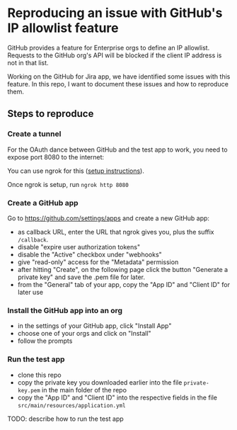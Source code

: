 # Reproducing an issue with GitHub's IP allowlist feature

GitHub provides a feature for Enterprise orgs to define an IP allowlist. Requests to the GitHub org's API will be blocked if the client IP address is not in that list.

Working on the GitHub for Jira app, we have identified some issues with this feature. In this repo, I want to document these issues and how to reproduce them.

## Steps to reproduce

### Create a tunnel
For the OAuth dance between GitHub and the test app to work, you need to expose port 8080 to the internet:

You can use ngrok for this ([setup instructions](https://dashboard.ngrok.com/get-started/setup)).

Once ngrok is setup, run `ngrok http 8080`

### Create a GitHub app

Go to https://github.com/settings/apps and create a new GitHub app:

* as callback URL, enter the URL that ngrok gives you, plus the suffix `/callback`.
* disable "expire user authorization tokens"
* disable the "Active" checkbox under "webhooks"
* give "read-only" access for the "Metadata" permission
* after hitting "Create", on the following page click the button "Generate a private key" and save the .pem file for later.
* from the "General" tab of your app, copy the "App ID" and "Client ID" for later use

### Install the GitHub app into an org

* in the settings of your GitHub app, click "Install App"
* choose one of your orgs and click on "Install"
* follow the prompts


### Run the test app

* clone this repo
* copy the private key you downloaded earlier into the file `private-key.pem` in the main folder of the repo
* copy the "App ID" and "Client ID" into the respective fields in the file `src/main/resources/application.yml`

TODO: describe how to run the test app
